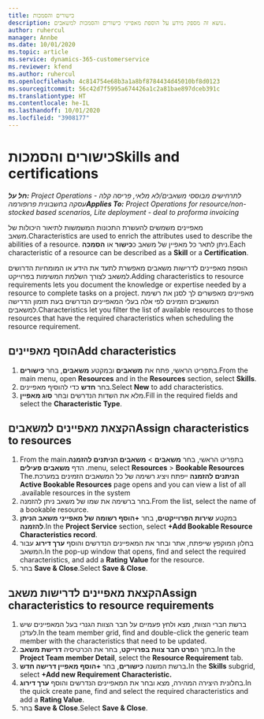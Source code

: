 ```yaml
---
title: כישורים והסמכות
description: נושא זה מספק מידע על הוספת מאפייני כישורים והסמכות למשאבים.
author: ruhercul
manager: Annbe
ms.date: 10/01/2020
ms.topic: article
ms.service: dynamics-365-customerservice
ms.reviewer: kfend
ms.author: ruhercul
ms.openlocfilehash: 4c814754e68b3a1a8bf8784434d45010bf8d0123
ms.sourcegitcommit: 56c42d7f5995a674426a1c2a81bae897dceb391c
ms.translationtype: HT
ms.contentlocale: he-IL
ms.lasthandoff: 10/01/2020
ms.locfileid: "3908177"
---
```

# <a name="skills-and-certifications"></a><span data-ttu-id="26e21-103">כישורים והסמכות</span><span class="sxs-lookup"><span data-stu-id="26e21-103">Skills and certifications</span></span>
<span data-ttu-id="26e21-104">_**חל על:** Project Operations לתרחישים מבוססי משאבים/לא מלאי, פריסה קלה - עסקה בחשבונית פרופורמה_</span><span class="sxs-lookup"><span data-stu-id="26e21-104">_**Applies To:** Project Operations for resource/non-stocked based scenarios, Lite deployment - deal to proforma invoicing_</span></span>

<span data-ttu-id="26e21-105">מאפיינים משמשים להעשרת התכונות המשמשות לתיאור היכולות של משאב.</span><span class="sxs-lookup"><span data-stu-id="26e21-105">Characteristics are used to enrich the attributes used to describe the abilities of a resource.</span></span> <span data-ttu-id="26e21-106">ניתן לתאר כל מאפיין של משאב כ**כישור** או **הסמכה**.</span><span class="sxs-lookup"><span data-stu-id="26e21-106">Each characteristic of a resource can be described as a **Skill** or a **Certification**.</span></span>

<span data-ttu-id="26e21-107">הוספת מאפיינים לדרישות משאבים מאפשרת לתעד את הידע או המומחיות הדרושים למשאב לצורך השלמת המשימות בפרוייקט.</span><span class="sxs-lookup"><span data-stu-id="26e21-107">Adding characteristics to resource requirements lets you document the knowledge or expertise needed by a resource to complete tasks on a project.</span></span> <span data-ttu-id="26e21-108">מאפיינים מאפשרים לך לסנן את רשימת המשאבים הזמינים לפי אלה בעלי המאפיינים הנדרשים בעת תזמון הדרישה למשאבים.</span><span class="sxs-lookup"><span data-stu-id="26e21-108">Characteristics let you filter the list of available resources to those resources that have the required characteristics when scheduling the resource requirement.</span></span>

## <a name="add-characteristics"></a><span data-ttu-id="26e21-109">הוסף מאפיינים</span><span class="sxs-lookup"><span data-stu-id="26e21-109">Add characteristics</span></span>

1. <span data-ttu-id="26e21-110">בתפריט הראשי, פתח את **משאבים** ובמקטע **משאבים**, בחר **כישורים**.</span><span class="sxs-lookup"><span data-stu-id="26e21-110">From the main menu, open **Resources** and in the **Resources** section, select **Skills**.</span></span>
2. <span data-ttu-id="26e21-111">בחר **חדש** כדי להוסיף מאפיינים.</span><span class="sxs-lookup"><span data-stu-id="26e21-111">Select **New** to add characteristics.</span></span>
3. <span data-ttu-id="26e21-112">מלא את השדות הנדרשים ובחר **סוג מאפיין**.</span><span class="sxs-lookup"><span data-stu-id="26e21-112">Fill in the required fields and select the **Characteristic Type**.</span></span>

## <a name="assign-characteristics-to-resources"></a><span data-ttu-id="26e21-113">הקצאת מאפיינים למשאבים</span><span class="sxs-lookup"><span data-stu-id="26e21-113">Assign characteristics to resources</span></span>

1. <span data-ttu-id="26e21-114">בתפריט הראשי, בחר **משאבים** > **‏‫משאבים הניתנים להזמנה**.</span><span class="sxs-lookup"><span data-stu-id="26e21-114">From the main menu, select **Resources** > **Bookable Resources**.</span></span> <span data-ttu-id="26e21-115">הדף **משאבים פעילים הניתנים להזמנה** ייפתח ויציג רשימה של כל המשאבים הזמינים במערכת.</span><span class="sxs-lookup"><span data-stu-id="26e21-115">The **Active Bookable Resources** page opens and you can view a list of all available resources in the system.</span></span>
2. <span data-ttu-id="26e21-116">בחר ברשימה את שמו של משאב ניתן להזמנה.</span><span class="sxs-lookup"><span data-stu-id="26e21-116">From the list, select the name of a bookable resource.</span></span>
3. <span data-ttu-id="26e21-117">במקטע **שירות הפרוייקטים**, בחר **+הוסף רשומה של מאפייני משאב הניתן להזמנה**.</span><span class="sxs-lookup"><span data-stu-id="26e21-117">In the **Project Service** section, select **+Add Bookable Resource Characteristics record**.</span></span>
4. <span data-ttu-id="26e21-118">בחלון המוקפץ שייפתח, אתר ובחר את המאפיינים הנדרשים והוסף **ערך דירוג** עבור המשאב.</span><span class="sxs-lookup"><span data-stu-id="26e21-118">In the pop-up window that opens, find and select the required characteristics, and add a **Rating Value** for the resource.</span></span>
5. <span data-ttu-id="26e21-119">בחר **Save & Close**.</span><span class="sxs-lookup"><span data-stu-id="26e21-119">Select **Save & Close**.</span></span>

## <a name="assign-characteristics-to-resource-requirements"></a><span data-ttu-id="26e21-120">הקצאת מאפיינים לדרישות משאב</span><span class="sxs-lookup"><span data-stu-id="26e21-120">Assign characteristics to resource requirements</span></span>

1. <span data-ttu-id="26e21-121">ברשת חברי הצוות, מצא ולחץ פעמיים על חבר הצוות הגנרי בעל המאפיינים שיש לעדכן.</span><span class="sxs-lookup"><span data-stu-id="26e21-121">In the team member grid, find and double-click the generic team member with the characteristics that need to be updated.</span></span>
2. <span data-ttu-id="26e21-122">בתוך ה**פרט חבר צוות בפרוייקט**, בחר את הכרטיסיה **דרישת משאב**.</span><span class="sxs-lookup"><span data-stu-id="26e21-122">In the **Project Team member Detail**, select the **Resource Requirement** tab.</span></span>
3. <span data-ttu-id="26e21-123">ברשת המשנה **כישורים**, בחר **+הוסף מאפיין דרישה חדש.**</span><span class="sxs-lookup"><span data-stu-id="26e21-123">In the **Skills** subgrid, select **+Add new Requirement Characteristic.**</span></span>
4. <span data-ttu-id="26e21-124">בחלונית היצירה המהירה, מצא ובחר את המאפיינים הנדרשים והוסף **ערך דירוג**.</span><span class="sxs-lookup"><span data-stu-id="26e21-124">In the quick create pane, find and select the required characteristics and add a **Rating Value**.</span></span>
5. <span data-ttu-id="26e21-125">בחר **Save & Close**.</span><span class="sxs-lookup"><span data-stu-id="26e21-125">Select **Save & Close**.</span></span>